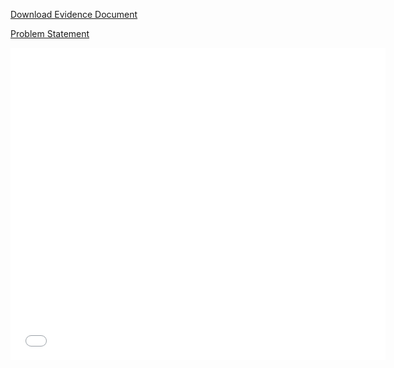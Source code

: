 
[Download Evidence Document](https://github.com/kumaramit2000/target_switch/blob/main/LLD/battleShipGame/Evidences_BattleShipGame.docx)  

[Problem Statement](https://github.com/kumaramit2000/target_switch/blob/main/LLD/battleShipGame/BattleShip%20Game.pdf)

<embed src="/battleShipGame/battleShipGame.pdf" width="600" height="500" />
